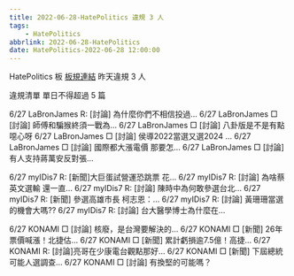 ```yaml
---
title: 2022-06-28-HatePolitics 違規 3 人
tags:
    - HatePolitics
abbrlink: 2022-06-28-HatePolitics
date: HatePolitics-2022-06-28 12:00:00
---
```

HatePolitics 板 [板規連結](https://www.ptt.cc/bbs/HatePolitics/M.1617115262.A.D60.html)
昨天違規 3 人
<!-- more -->

違規清單
單日不得超過 5 篇

6/27 LaBronJames R: [討論] 為什麼你們不相信投過…
6/27 LaBronJames □ [討論] 師傅和騙猴終須一戰為…
6/27 LaBronJames □ [討論] 八卦版是不是有點噁心呀
6/27 LaBronJames □ [討論] 侯導2022當選又選2024 …
6/27 LaBronJames □ [討論] 國際都大漲電價 那要怎…
6/27 LaBronJames □ [討論] 有人支持蔣萬安反對張…

6/27 myIDis7 R: [新聞]大巨蛋試營運恐跳票 花…
6/27 myIDis7 R: [討論] 為啥蔡英文選輸 還一直…
6/27 myIDis7 R: [討論] 陳時中為何敢參選台北…
6/27 myIDis7 R: [新聞] 參選高雄市長 柯志恩：…
6/27 myIDis7 R: [討論] 黃珊珊當選的機會大嗎??
6/27 myIDis7 R: [討論] 台大醫學博士為什麼在…

6/27 KONAMI □ [討論] 核廢，是台灣要解決的…
6/27 KONAMI □ [新聞] 26年票價喊漲！北捷估…
6/27 KONAMI □ [新聞] 累計虧損逾7.5億！高捷…
6/27 KONAMI R: [討論]亮哥在少康電台觀點那好…
6/27 KONAMI □ [新聞] 下屆總統可能人選調查…
6/27 KONAMI □ [討論] 有換堅的可能嗎？